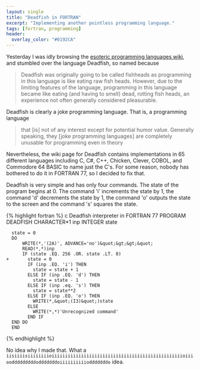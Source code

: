```yaml
---
layout: single
title: "Deadfish in FORTRAN"
excerpt: "Implementing another pointless programming language."
tags: [fortran, programming]
header:
  overlay_color: "#0192CA"
---
```


Yesterday I was idly browsing the [esoteric programming languages wiki](https://esolangs.org/wiki/Main_Page), and stumbled over the language Deadfish, so named because

> Deadfish was originally going to be called fishheads as programming in this language is like eating raw fish heads. However, due to the limiting features of the language, programming in this language became like eating (and having to smell) dead, rotting fish heads, an experience not often generally considered pleasurable.

Deadfish is clearly a joke programming language.  That is, a programming language

> that [is] not of any interest except for potential humor value. Generally speaking, they [joke programming languages] are completely unusable for programming even in theory

Nevertheless, the wiki page for Deadfish contains implementations in 65 different languages including C, C#, C++, Chicken, Clever, COBOL, and Commodore 64 BASIC to name just the C's.  For some reason, nobody has bothered to do it in FORTRAN 77, so I decided to fix that.

Deadfish is very simple and has only four commands.  The state of the program begins at 0.  The command 'i' increments the state by 1, the command 'd' decrements the state by 1, the command 'o' outputs the state to the screen and the command 's' squares the state.

{% highlight fortran %}
c Deadfish interpreter in FORTRAN 77
      PROGRAM DEADFISH
      CHARACTER*1 inp
      INTEGER state

      state = 0
      DO
          WRITE(*,'(2A)', ADVANCE='no')&quot;&gt;&gt;&quot;
          READ(*,*)inp
          IF (state .EQ. 256 .OR. state .LT. 0)
    +       state = 0
            IF (inp .EQ. 'i') THEN
              state = state + 1
            ELSE IF (inp .EQ. 'd') THEN
              state = state - 1
            ELSE IF (inp .eq. 's') THEN
              state = state**2
            ELSE IF (inp .EQ. 'o') THEN
              WRITE(*,&quot;(I3)&quot;)state
            ELSE
              WRITE(*,*)'Unrecognized command'
            END IF
      END DO
      END
{% endhighlight %}

No idea why I made that.  What a `iisiiiisiiiiiiiioiiiiiiiiiiiiiiiiiiiiiiiiiiiiiiiiiiiiiiiiiiiiiiiiioiiioodddddddddodddddddoiiiiiiiiiiodddddddo` idea.
